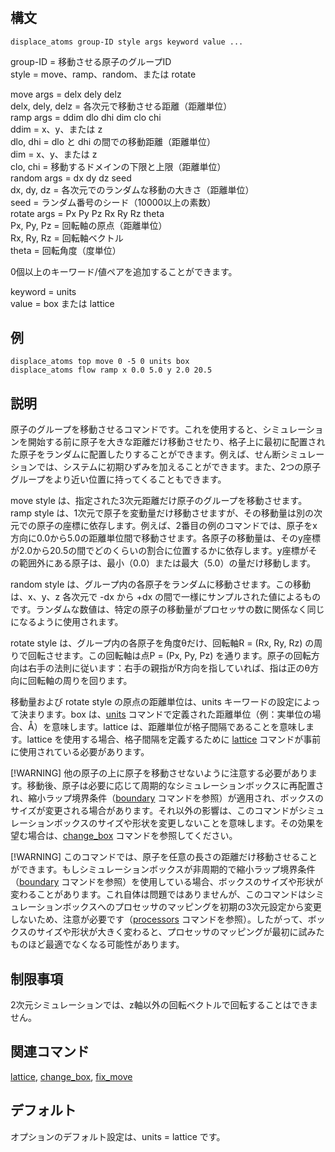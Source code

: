 #

## 構文
```
displace_atoms group-ID style args keyword value ...
```
group-ID = 移動させる原子のグループID  
style = move、ramp、random、または rotate  

move args = delx dely delz  
delx, dely, delz = 各次元で移動させる距離（距離単位）  
ramp args = ddim dlo dhi dim clo chi  
ddim = x、y、または z  
dlo, dhi = dlo と dhi の間での移動距離（距離単位）  
dim = x、y、または z  
clo, chi = 移動するドメインの下限と上限（距離単位）  
random args = dx dy dz seed  
dx, dy, dz = 各次元でのランダムな移動の大きさ（距離単位）  
seed = ランダム番号のシード（10000以上の素数）  
rotate args = Px Py Pz Rx Ry Rz theta  
Px, Py, Pz = 回転軸の原点（距離単位）  
Rx, Ry, Rz = 回転軸ベクトル  
theta = 回転角度（度単位）  

0個以上のキーワード/値ペアを追加することができます。  

keyword = units  
value = box または lattice  
## 例
```
displace_atoms top move 0 -5 0 units box
displace_atoms flow ramp x 0.0 5.0 y 2.0 20.5
```

## 説明
原子のグループを移動させるコマンドです。これを使用すると、シミュレーションを開始する前に原子を大きな距離だけ移動させたり、格子上に最初に配置された原子をランダムに配置したりすることができます。例えば、せん断シミュレーションでは、システムに初期ひずみを加えることができます。また、2つの原子グループをより近い位置に持ってくることもできます。

move style は、指定された3次元距離だけ原子のグループを移動させます。
ramp style は、1次元で原子を変動量だけ移動させますが、その移動量は別の次元での原子の座標に依存します。例えば、2番目の例のコマンドでは、原子をx方向に0.0から5.0の距離単位間で移動させます。各原子の移動量は、そのy座標が2.0から20.5の間でどのくらいの割合に位置するかに依存します。y座標がその範囲外にある原子は、最小（0.0）または最大（5.0）の量だけ移動します。

random style は、グループ内の各原子をランダムに移動させます。この移動は、x、y、z 各次元で -dx から +dx の間で一様にサンプルされた値によるものです。ランダムな数値は、特定の原子の移動量がプロセッサの数に関係なく同じになるように使用されます。

rotate style は、グループ内の各原子を角度θだけ、回転軸R = (Rx, Ry, Rz) の周りで回転させます。この回転軸は点P = (Px, Py, Pz) を通ります。原子の回転方向は右手の法則に従います：右手の親指がR方向を指していれば、指は正のθ方向に回転軸の周りを回ります。

移動量および rotate style の原点の距離単位は、units キーワードの設定によって決まります。box は、[units]() コマンドで定義された距離単位（例：実単位の場合、Å）を意味します。lattice は、距離単位が格子間隔であることを意味します。lattice を使用する場合、格子間隔を定義するために [lattice]() コマンドが事前に使用されている必要があります。

[!WARNING]
他の原子の上に原子を移動させないように注意する必要があります。移動後、原子は必要に応じて周期的なシミュレーションボックスに再配置され、縮小ラップ境界条件（[boundary]() コマンドを参照）が適用され、ボックスのサイズが変更される場合があります。それ以外の影響は、このコマンドがシミュレーションボックスのサイズや形状を変更しないことを意味します。その効果を望む場合は、[change_box]() コマンドを参照してください。

[!WARNING]
このコマンドでは、原子を任意の長さの距離だけ移動させることができます。もしシミュレーションボックスが非周期的で縮小ラップ境界条件（[boundary]() コマンドを参照）を使用している場合、ボックスのサイズや形状が変わることがあります。これ自体は問題ではありませんが、このコマンドはシミュレーションボックスへのプロセッサのマッピングを初期の3次元設定から変更しないため、注意が必要です（[processors]() コマンドを参照）。したがって、ボックスのサイズや形状が大きく変わると、プロセッサのマッピングが最初に試みたものほど最適でなくなる可能性があります。

## 制限事項
2次元シミュレーションでは、z軸以外の回転ベクトルで回転することはできません。

## 関連コマンド
[lattice](), [change_box](), [fix_move]()

## デフォルト
オプションのデフォルト設定は、units = lattice です。